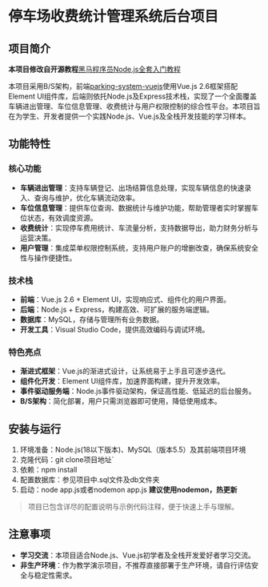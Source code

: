 ﻿# 停车场收费统计管理系统后台项目
## 项目简介
**本项目修改自开源教程**[黑马程序员Node.js全套入门教程](https://www.bilibili.com/video/BV1a34y167AZ?p=1)

本项目采用B/S架构，前端[parking-system-vuejs](https://github.com/Jokul482/parking-system-vuejs)使用Vue.js 2.6框架搭配Element UI组件库，后端则依托Node.js及Express技术栈，实现了一个全面覆盖车辆进出管理、车位信息管理、收费统计与用户权限控制的综合性平台。本项目旨在为学生、开发者提供一个实践Node.js、Vue.js及全栈开发技能的学习样本。
## 功能特性
### 核心功能
- **车辆进出管理**：支持车辆登记、出场结算信息处理，实现车辆信息的快速录入、查询与维护，优化车辆流动效率。
- **车位信息管理**：提供车位查询、数据统计与维护功能，帮助管理者实时掌握车位状态，有效调度资源。
- **收费统计**：实现停车费用统计、车流量分析，支持数据导出，助力财务分析与运营决策。
- **用户管理**：集成菜单权限控制系统，支持用户账户的增删改查，确保系统安全性与操作便捷性。
### 技术栈
- **前端**：Vue.js 2.6 + Element UI，实现响应式、组件化的用户界面。
- **后端**：Node.js + Express，构建高效、可扩展的服务端逻辑。
- **数据库**：MySQL，存储与管理所有业务数据。
- **开发工具**：Visual Studio Code，提供高效编码与调试环境。
### 特色亮点
- **渐进式框架**：Vue.js的渐进式设计，让系统易于上手且可逐步迭代。
- **组件化开发**：Element UI组件库，加速界面构建，提升开发效率。
- **事件驱动服务端**：Node.js事件驱动架构，保证高性能、低延迟的后台服务。
- **B/S架构**：简化部署，用户只需浏览器即可使用，降低使用成本。
## 安装与运行
1. 环境准备：Node.js(18以下版本)、MySQL（版本5.5）及其前端项目环境
2. 克隆代码：git clone项目地址`
3. 依赖：npm install
4. 配置数据库：参见项目中.sql文件及db文件夹
5. 启动：node app.js或者nodemon app.js **建议使用nodemon，热更新**
> 项目已包含详尽的配置说明与示例代码注释，便于快速上手与理解。
## 注意事项
- **学习交流**：本项目适合Node.js、Vue.js初学者及全栈开发爱好者学习交流。
- **非生产环境**：作为教学演示项目，不推荐直接部署于生产环境，请自行评估安全与稳定性需求。

